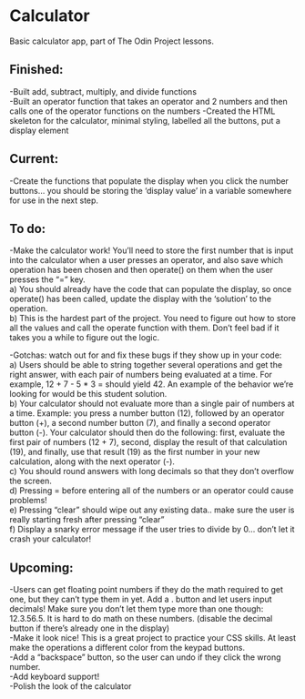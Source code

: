 # Calculator  

Basic calculator app, part of The Odin Project lessons.  

## Finished:  

-Built add, subtract, multiply, and divide functions  
-Built an operator function that takes an operator and 2 numbers and then calls one of the operator functions on the numbers
-Created the HTML skeleton for the calculator, minimal styling, labelled all the buttons, put a display element  

## Current:  

-Create the functions that populate the display when you click the number buttons… you should be storing the ‘display value’ in a variable somewhere for use in the next step.  

## To do:  

-Make the calculator work! You’ll need to store the first number that is input into the calculator when a user presses an operator, and also save which operation has been chosen and then operate() on them when the user presses the “=” key.  
a) You should already have the code that can populate the display, so once operate() has been called, update the display with the ‘solution’ to the operation.  
b) This is the hardest part of the project. You need to figure out how to store all the values and call the operate function with them. Don’t feel bad if it takes you a while to figure out the logic.  

-Gotchas: watch out for and fix these bugs if they show up in your code:  
a) Users should be able to string together several operations and get the right answer, with each pair of numbers being evaluated at a time. For example, 12 + 7 - 5 * 3 = should yield 42. An example of the behavior we’re looking for would be this student solution.  
b) Your calculator should not evaluate more than a single pair of numbers at a time. Example: you press a number button (12), followed by an operator button (+), a second number button (7), and finally a second operator button (-). Your calculator should then do the following: first, evaluate the first pair of numbers (12 + 7), second, display the result of that calculation (19), and finally, use that result (19) as the first number in your new calculation, along with the next operator (-).  
c) You should round answers with long decimals so that they don’t overflow the screen.  
d) Pressing = before entering all of the numbers or an operator could cause problems!  
e) Pressing “clear” should wipe out any existing data.. make sure the user is really starting fresh after pressing “clear”  
f) Display a snarky error message if the user tries to divide by 0… don’t let it crash your calculator!  

## Upcoming:  

-Users can get floating point numbers if they do the math required to get one, but they can’t type them in yet. Add a . button and let users input decimals! Make sure you don’t let them type more than one though: 12.3.56.5. It is hard to do math on these numbers. (disable the decimal button if there’s already one in the display)  
-Make it look nice! This is a great project to practice your CSS skills. At least make the operations a different color from the keypad buttons.  
-Add a “backspace” button, so the user can undo if they click the wrong number.  
-Add keyboard support!  
-Polish the look of the calculator